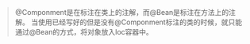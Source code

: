 > @Componment是在标注在类上的注解，而@Bean是标注在方法上的注解。
> 当使用已经写好的但是没有@Componment标注的类的时候，就只能通过@Bean的方式，将对象放入Ioc容器中。